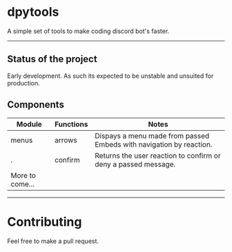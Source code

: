 # dpytools
A simple set of tools to make coding discord bot's faster.

<hr>

## Status of the project

Early development. As such its expected to be unstable and unsuited for production.

## Components

**Module** | **Functions** | **Notes**
--- | --- | --- 
menus | arrows  | Dispays a menu made from passed Embeds with navigation by reaction.
.| confirm | Returns the user reaction to confirm or deny a passed message.
More to come... |

<hr>

# Contributing
Feel free to make a pull request.